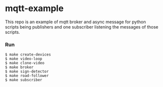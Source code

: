 # mqtt-example
This repo is an example of mqtt broker and async message for python scripts being publishers and one subscriber listening the messages of those scripts. 

### Run

```
$ make create-devices
$ make video-loop
$ make clone-video
$ make broker
$ make sign-detector
$ make road-follower
$ make subscriber
```
